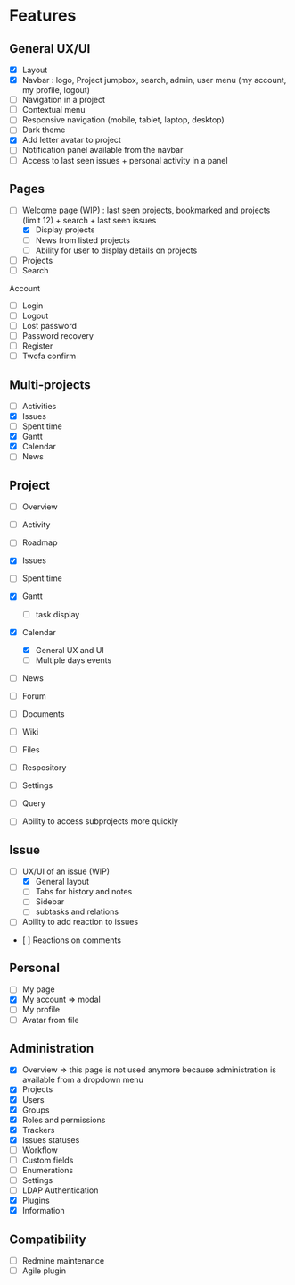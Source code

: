 # Features

## General UX/UI

- [x] Layout
- [x] Navbar : logo, Project jumpbox, search, admin, user menu (my account, my profile, logout)
- [ ] Navigation in a project
- [ ] Contextual menu
- [ ] Responsive navigation (mobile, tablet, laptop, desktop)
- [ ] Dark theme
- [x] Add letter avatar to project
- [ ] Notification panel available from the navbar
- [ ] Access to last seen issues + personal activity in a panel

## Pages

- [ ] Welcome page (WIP) : last seen projects, bookmarked and projects (limit 12) + search + last seen issues
  - [x] Display projects
  - [ ] News from listed projects
  - [ ] Ability for user to display details on projects
- [ ] Projects
- [ ] Search

Account
- [ ] Login
- [ ] Logout
- [ ] Lost password
- [ ] Password recovery
- [ ] Register
- [ ] Twofa confirm

## Multi-projects

- [ ] Activities
- [x] Issues
- [ ] Spent time
- [x] Gantt
- [x] Calendar
- [ ] News

## Project

- [ ] Overview
- [ ] Activity
- [ ] Roadmap
- [x] Issues
- [ ] Spent time
- [x] Gantt
  - [ ] task display
- [x] Calendar
  - [x] General UX and UI
  - [ ] Multiple days events
- [ ] News
- [ ] Forum
- [ ] Documents
- [ ] Wiki
- [ ] Files
- [ ] Respository
- [ ] Settings

- [ ] Query
- [ ] Ability to access subprojects more quickly

## Issue

- [ ] UX/UI of an issue (WIP)
  - [x] General layout
  - [ ] Tabs for history and notes
  - [ ] Sidebar
  - [ ] subtasks and relations
- [ ] Ability to add reaction to issues
- [ ] Reactions on comments

## Personal

- [ ] My page
- [x] My account => modal
- [ ] My profile
- [ ] Avatar from file

## Administration

- [x] Overview => this page is not used anymore because administration is available from a dropdown menu
- [x] Projects
- [x] Users
- [x] Groups
- [x] Roles and permissions
- [x] Trackers
- [x] Issues statuses
- [ ] Workflow
- [ ] Custom fields
- [ ] Enumerations
- [ ] Settings
- [ ] LDAP Authentication
- [x] Plugins
- [x] Information

## Compatibility

- [ ] Redmine maintenance
- [ ] Agile plugin